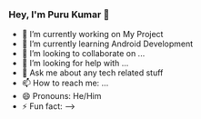 ### Hey, I'm Puru Kumar 👋  

- 🔭 I’m currently working on My Project
- 🌱 I’m currently learning Android Development
- 👯 I’m looking to collaborate on ...
- 🤔 I’m looking for help with ...
- 💬 Ask me about any tech related stuff
- 📫 How to reach me: ...
- 😄 Pronouns: He/Him
- ⚡ Fun fact:
-->
